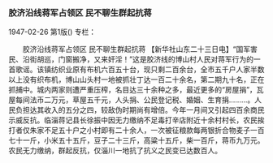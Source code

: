 ### 胶济沿线蒋军占领区  民不聊生群起抗蒋

1947-02-26
第1版()
专栏：

　　胶济沿线蒋军占领区
    民不聊生群起抗蒋
    【新华社山东二十三日电】“国军害民、沿街胡巡，门窗搬净，又来奸淫！”这是胶济线的博山村人民对蒋军行为的一首歌谣。该镇纺织业原有布机六百五十台，现只剩二百余台，全市五千户人家半数以上没有织布机，博山山头村一地被抓壮丁达一百二十余名，第二期九十名，正在抓捕中。城内两家则遭严重压榨，名目达三十余种之多，最近更多的“房屋捐”，瓦屋每间法币二万元，草屋五千元，人头捐、公民登记税、婚姻、生育捐………。人民负担达其收入的五分之四，较敌伪时期尚有增倍。今年一月间又引起四百余商民示威反抗。临淄蒋记县长徐振中因无力缴纳不足毒打辛店附近十余村村长，农民挨打者仅朱家不足五十户之小村即有二十余人，一次被征粮款每两银折合物麦子一百七十一斤，小米五十五斤，豆子二十三斤，高粱十五斤，柴一百斤，蒋币九万元。农民无力缴纳，群起反抗，仅淄川一地抗了抗义之民变已达数百人。
